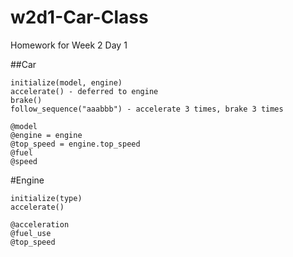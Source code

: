 # w2d1-Car-Class
Homework for Week 2 Day 1

##Car
```
initialize(model, engine)
accelerate() - deferred to engine
brake()
follow_sequence("aaabbb") - accelerate 3 times, brake 3 times

@model
@engine = engine
@top_speed = engine.top_speed
@fuel
@speed
```
#Engine
```
initialize(type)
accelerate()

@acceleration
@fuel_use
@top_speed
```
